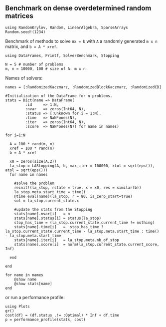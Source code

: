 ## Benchmark on dense overdetermined random matrices

```@example ex1
using RandomKrylov, Random, LinearAlgebra, SparseArrays
Random.seed!(1234)
```
Benchmark of methods to solve `Ax = b` with `A` a randomly generated `m x n` matrix, and `b = A * xref`.
```@example ex1
using DataFrames, Printf, SolverBenchmark, Stopping
```
```@example ex1
N = 5 # number of problems
m, n = 10000, 100 # size of A: m x n
```
Names of solvers:
```@example ex1
names = [:RandomizedKaczmarz, :RandomizedBlockKaczmarz, :RandomizedCD]
```

```@example ex1
#Initialization of the DataFrame for n problems.
stats = Dict(name => DataFrame(
         :id     => 1:N,
         :nvar   => zeros(Int64, N),
         :status => [:Unknown for i = 1:N],
         :time   => NaN*ones(N),
         :iter   => zeros(Int64, N),
         :score  => NaN*ones(N)) for name in names)
```

```@example ex1
for i=1:N

  A = 100 * rand(m, n)
  xref = 100 * rand(n)
  b = A * xref

  x0 = zeros(size(A,2))
  la_stop = LAStopping(A, b, max_iter = 100000, rtol = sqrt(eps()), atol = sqrt(eps()))
  for name in names

    #solve the problem
    reinit!(la_stop, rstate = true, x = x0, res = similar(b))
    la_stop.meta.start_time = time()
    @time eval(name)(la_stop, r = 80, is_zero_start=true)
    sol = la_stop.current_state.x

    #update the stats from the Stopping
    stats[name].nvar[i]   = n
    stats[name].status[i] = status(la_stop)
    stop_has_time = (la_stop.current_state.current_time != nothing)
    stats[name].time[i]   =  stop_has_time ? la_stop.current_state.current_time - la_stop.meta.start_time : time() - la_stop.meta.start_time
    stats[name].iter[i]   = la_stop.meta.nb_of_stop
    stats[name].score[i]  = norm(la_stop.current_state.current_score, Inf)

  end

end
```

```@example ex1
for name in names
    @show name
    @show stats[name]
end
```
or run a performance profile:
```@example ex1
using Plots
gr()
cost(df) = (df.status .!= :Optimal) * Inf + df.time
p = performance_profile(stats, cost)
```
